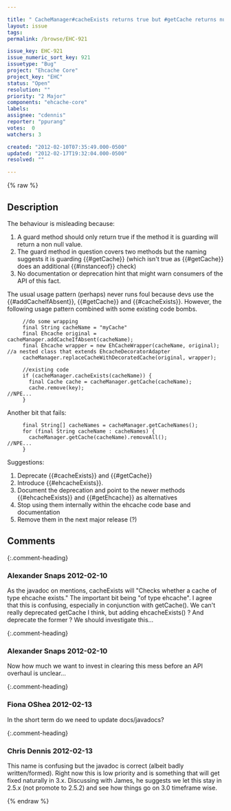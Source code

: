 ```yaml
---

title: " CacheManager#cacheExists returns true but #getCache returns null "
layout: issue
tags: 
permalink: /browse/EHC-921

issue_key: EHC-921
issue_numeric_sort_key: 921
issuetype: "Bug"
project: "Ehcache Core"
project_key: "EHC"
status: "Open"
resolution: ""
priority: "2 Major"
components: "ehcache-core"
labels: 
assignee: "cdennis"
reporter: "ppurang"
votes:  0
watchers: 3

created: "2012-02-10T07:35:49.000-0500"
updated: "2012-02-17T19:32:04.000-0500"
resolved: ""

---
```




{% raw %}



## Description

<div markdown="1" class="description">

The behaviour is misleading because:

1. A guard method should only return true if the method it is guarding will return a non null value.
2. The guard method in question covers two methods but the naming suggests it is guarding \{\{#getCache\}\} (which isn't true as \{\{#getCache\}\} does an additional \{\{#instanceof\}\} check)  
3. No documentation or deprecation hint that might warn consumers of the API of this fact.

The usual usage pattern (perhaps) never runs foul because devs use the \{\{#addCacheIfAbsent\}\}, \{\{#getCache\}\} and \{\{#cacheExists\}\}. However, the following usage pattern combined with some existing code bombs.


```
     //do some wrapping
     final String cacheName = "myCache"
     final Ehcache original = cacheManager.addCacheIfAbsent(cacheName);
     final Ehcache wrapper = new EhCacheWrapper(cacheName, original);     //a nested class that extends EhcacheDecoratorAdapter
     cacheManager.replaceCacheWithDecoratedCache(original, wrapper);

     //existing code 
     if (cacheManager.cacheExists(cacheName)) {
       final Cache cache = cacheManager.getCache(cacheName);
       cache.remove(key);                                                 //NPE...
     }
```
 


Another bit that fails:


```
     final String[] cacheNames = cacheManager.getCacheNames();
     for (final String cacheName : cacheNames) {
       cacheManager.getCache(cacheName).removeAll();                      //NPE...
     }
```



Suggestions:

1. Deprecate \{\{#cacheExists\}\} and \{\{#getCache\}\} 
2. Introduce \{\{#ehcacheExists\}\}.  
3. Document the deprecation and point to the newer methods \{\{#ehcacheExists\}\} and \{\{#getEhcache\}\} as alternatives
4. Stop using them internally within the ehcache code base and documentation
5. Remove them in the next major release (?)

</div>

## Comments


{:.comment-heading}
### **Alexander Snaps** <span class="date">2012-02-10</span>

<div markdown="1" class="comment">

As the javadoc on mentions, cacheExists will "Checks whether a cache of type ehcache exists."
The important bit being "of type ehcache". I agree that this is confusing, especially in conjunction with getCache().
We can't really deprecated getCache I think, but adding ehcacheExists() ? And deprecate the former ? We should investigate this...

</div>


{:.comment-heading}
### **Alexander Snaps** <span class="date">2012-02-10</span>

<div markdown="1" class="comment">

Now how much we want to invest in clearing this mess before an API overhaul is unclear... 

</div>


{:.comment-heading}
### **Fiona OShea** <span class="date">2012-02-13</span>

<div markdown="1" class="comment">

In the short term do we need to update docs/javadocs?



</div>


{:.comment-heading}
### **Chris Dennis** <span class="date">2012-02-13</span>

<div markdown="1" class="comment">

This name is confusing but the javadoc is correct (albeit badly written/formed).  Right now this is low priority and is something that will get fixed naturally in 3.x.  Discussing with James, he suggests we let this stay in 2.5.x (not promote to 2.5.2) and see how things go on 3.0 timeframe wise. 

</div>



{% endraw %}
